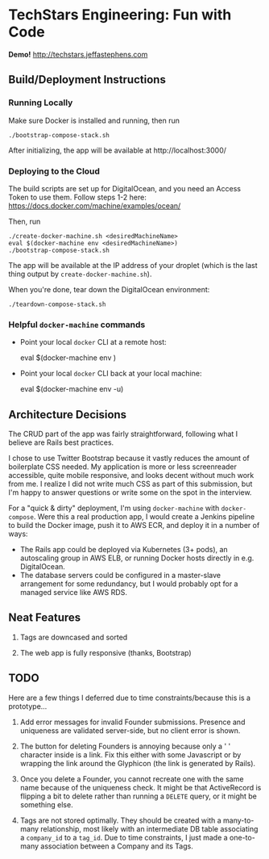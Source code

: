 # TechStars Engineering: Fun with Code

**Demo!**
http://techstars.jeffastephens.com

## Build/Deployment Instructions

### Running Locally

Make sure Docker is installed and running, then run

    ./bootstrap-compose-stack.sh

After initializing, the app will be available at http://localhost:3000/

### Deploying to the Cloud

The build scripts are set up for DigitalOcean, and you need an Access Token to
use them. Follow steps 1-2 here: https://docs.docker.com/machine/examples/ocean/

Then, run

    ./create-docker-machine.sh <desiredMachineName>
    eval $(docker-machine env <desiredMachineName>)
    ./bootstrap-compose-stack.sh

The app will be available at the IP address of your droplet (which is the last
thing output by `create-docker-machine.sh`).

When you're done, tear down the DigitalOcean environment:

    ./teardown-compose-stack.sh

### Helpful `docker-machine` commands

* Point your local `docker` CLI at a remote host:

    eval $(docker-machine env <docker-machine name>)

* Point your local `docker` CLI back at your local machine:

    eval $(docker-machine env -u)

## Architecture Decisions

The CRUD part of the app was fairly straightforward, following what I believe are
Rails best practices.

I chose to use Twitter Bootstrap because it vastly reduces the amount of boilerplate
CSS needed. My application is more or less screenreader accessible, quite
mobile responsive, and looks decent without much work from me. I realize I did
not write much CSS as part of this submission, but I'm happy to answer questions
or write some on the spot in the interview.

For a "quick & dirty" deployment, I'm using `docker-machine` with `docker-compose`.
Were this a real production app, I would create a Jenkins pipeline to build the
Docker image, push it to AWS ECR, and deploy it in a number of ways:

* The Rails app could be deployed via Kubernetes (3+ pods), an autoscaling group
in AWS ELB, or running Docker hosts directly in e.g. DigitalOcean.
* The database servers could be configured in a master-slave arrangement for some
redundancy, but I would probably opt for a managed service like AWS RDS.

## Neat Features

1. Tags are downcased and sorted

1. The web app is fully responsive (thanks, Bootstrap)

## TODO

Here are a few things I deferred due to time constraints/because this is a
prototype...

1. Add error messages for invalid Founder submissions. Presence and uniqueness
are validated server-side, but no client error is shown.

1. The button for deleting Founders is annoying because only a ' ' character
inside is a link. Fix this either with some Javascript or by wrapping the link
around the Glyphicon (the link is generated by Rails).

1. Once you delete a Founder, you cannot recreate one with the same name because
of the uniqueness check. It might be that ActiveRecord is flipping a bit to
delete rather than running a `DELETE` query, or it might be something else.

1. Tags are not stored optimally. They should be created with a many-to-many
relationship, most likely with an intermediate DB table associating a
`company_id` to a `tag_id`. Due to time constraints, I just made a one-to-many
association between a Company and its Tags.
